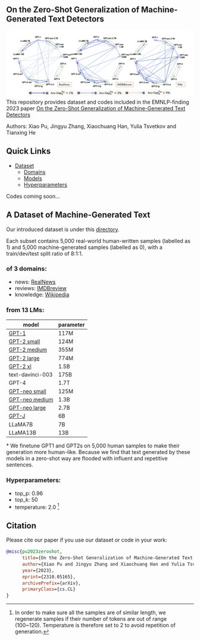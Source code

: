## On the Zero-Shot Generalization of Machine-Generated Text Detectors
![pic](pics/main_res.png)
This repository provides dataset and codes included in the EMNLP-finding 2023 paper [On the Zero-Shot Generalization of Machine-Generated Text Detectors](https://arxiv.org/abs/2310.05165)

Authors: Xiao Pu, Jingyu Zhang, Xiaochuang Han, Yulia Tsvetkov and Tianxing He

## Quick Links
- [Dataset](##)
    - [Domains](#of-3-domains)
    - [Models](#from-13-LMs)
    - [Hyperparameters](#hyperparameters)

Codes coming soon...


## A Dataset of Machine-Generated Text
Our introduced dataset is under this [directory](https://github.com/SophiaPx/detectors-generalization/tree/main/generation_data).

Each subset contains 5,000 real-world human-written samples (labelled as 1) and 5,000 machine-generated samples (labelled as 0), with a train/dev/test split ratio of 8:1:1.

### of 3 domains:
- news: [RealNews](https://huggingface.co/datasets/c4/viewer/realnewslike)
- reviews: [IMDBreview](https://huggingface.co/datasets/imdb)
- knowledge: [Wikipedia](https://huggingface.co/datasets/wikipedia/viewer/20220301.en)

### from 13 LMs:
|model|parameter|
| -- | -- |
|[GPT-1](https://huggingface.co/openai-gpt)|117M|
|[GPT-2 small](https://huggingface.co/gpt2)|124M|
|[GPT-2 medium](https://huggingface.co/gpt2-medium)|355M|
|[GPT-2 large](https://huggingface.co/gpt2-large)|774M|
|[GPT-2 xl](https://huggingface.co/gpt2-xl)|1.5B|
|text-davinci-003|175B|
|GPT-4|1.7T|
|[GPT-neo small](https://huggingface.co/EleutherAI/gpt-neo-125m)|125M|
|[GPT-neo medium](https://huggingface.co/EleutherAI/gpt-neo-1.3B)|1.3B|
|[GPT-neo large](https://huggingface.co/EleutherAI/gpt-neo-2.7B)|2.7B|
|[GPT-J](https://huggingface.co/EleutherAI/gpt-j-6b)|6B|
|LLaMA7B|7B|
|LLaMA13B|13B|

\* We finetune GPT1 and GPT2s on 5,000 human samples to make their generation more human-like. Because we find that text generated by these models in a zero-shot way are flooded with influent and repetitive sentences.

### Hyperparameters:
- top_p: 0.96
- top_k: 50
- temperature: 2.0 [^1]
[^1]: In order to make sure all the samples are of similar length, we regenerate samples if their number of tokens are out of range (100~120). Temperature is therefore set to 2 to avoid repetition of generation.


## Citation
Please cite our paper if you use our dataset or code in your work:

```bibtex
@misc{pu2023zeroshot,
      title={On the Zero-Shot Generalization of Machine-Generated Text Detectors}, 
      author={Xiao Pu and Jingyu Zhang and Xiaochuang Han and Yulia Tsvetkov and Tianxing He},
      year={2023},
      eprint={2310.05165},
      archivePrefix={arXiv},
      primaryClass={cs.CL}
}
```

